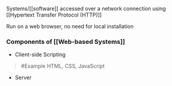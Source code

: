 Systems/[[software]] accessed over a network connection using [[Hypertext Transfer Protocol (HTTP)]]

Run on a web browser, no need for local installation

### Components of [[Web-based Systems]]
- Client-side Scripting
>	#Example 
>	HTML, CSS, JavaScript

- Server